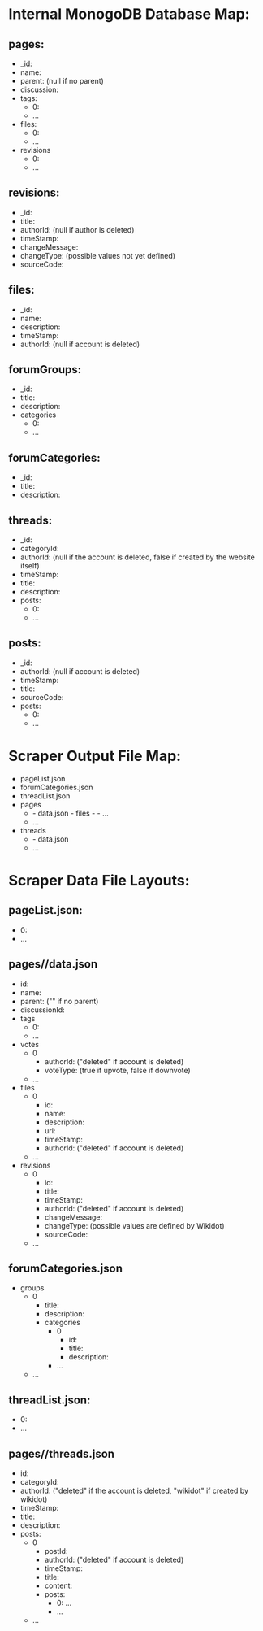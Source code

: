 

# Internal MonogoDB Database Map:
## pages:
- _id: <pageId>
- name: <pageName>
- parent: <parentPageId> (null if no parent)
- discussion: <discussionId>
- tags:
  - 0: <tag>
  - ...
- files:
  - 0: <fileId>
  - ...
- revisions
  - 0: <revisionId>
  - ...

## revisions:
- _id: <revisionId>
- title: <revisionTitle>
- authorId: <authorId> (null if author is deleted)
- timeStamp: <timeStamp>
- changeMessage: <changeMessage>
- changeType: <changeType> (possible values not yet defined)
- sourceCode: <markdownSourceCode>

## files:
- _id: <fileId>
- name: <fileName>
- description: <fileDescription>
- timeStamp: <timeStamp>
- authorId: <fileUploaderId> (null if account is deleted)

## forumGroups:
- _id: <forumGroupId>
- title: <groupTitle>
- description: <groupDescription>
- categories
  - 0: <forumCategoryId>
  - ...
	
## forumCategories:
- _id: <forumCategoryId>
- title: <categoryTitle>
- description: <categoryDescription>

## threads:
- _id: <threadId>
- categoryId: <threadCategoryId>
- authorId: <threadAuthorId> (null if the account is deleted, false if created by the website itself)
- timeStamp: <timeStamp>
- title: <threadTitle>
- description: <threadDescription>
- posts:
  - 0: <postId>
  - ...

## posts:
- _id: <postId>
- authorId: <authorId> (null if account is deleted)
- timeStamp: <timeStamp>
- title: <postTitle>
- sourceCode: <markdownSourceCode>
- posts:
  - 0: <postId>
  - ...

# Scraper Output File Map:
- pageList.json
- forumCategories.json
- threadList.json
- pages
  - <pageId>
    - data.json
	- files
	  - <fileId>
	  - ...
  - ...
- threads
  - <threadId>
	- data.json
  - ...

# Scraper Data File Layouts:

## pageList.json:
- 0: <pageId>
- ...
	
## pages/<pageId>/data.json
- id: <pageId>
- name: <pageName>
- parent: <parentPageId> ("" if no parent)
- discussionId: <discussionThreadId>
- tags
  - 0: <tag>
  - ...
- votes
  - 0
	- authorId: <idOfVoter> ("deleted" if account is deleted)
	- voteType: <voteType> (true if upvote, false if downvote)
  - ...
- files
  - 0
	- id: <fileId>
	- name: <fileName>
	- description: <fileDescription>
	- url: <urlOfLocationOnWikidot>
	- timeStamp: <timeStamp>
	- authorId: <fileUploaderId> ("deleted" if account is deleted)
  - ...
- revisions
  - 0
	- id: <revisionId>
	- title: <revisionTitle>
	- timeStamp: <timeStamp>
	- authorId: <revisionAuthorId> ("deleted" if account is deleted)
	- changeMessage: <changeMessage>
	- changeType: <changeType> (possible values are defined by Wikidot)
	- sourceCode: <wikidotSourceCode>
  - ...

## forumCategories.json
- groups
  - 0
	- title: <groupTitle>
	- description: <groupDescription>
	- categories
	  - 0
		- id: <categoryId>
		- title: <categoryTitle>
		- description: <categoryDescription>
	  - ...
  - ...

## threadList.json:
- 0: <threadId>
- ...
	  
## pages/<threadId>/threads.json
- id: <threadId>
- categoryId: <threadCategoryId>
- authorId: <threadAuthorId> ("deleted" if the account is deleted, "wikidot" if created by wikidot)
- timeStamp: <timeStamp>
- title: <threadTitle>
- description: <threadDescription>
- posts:
  - 0
	- postId: <postId>
	- authorId: <authorId> ("deleted" if account is deleted)
	- timeStamp: <timeStamp>
	- title: <postTitle>
	- content: <postContent>
	- posts:
	  - 0: ...
	  - ...
  - ...





















